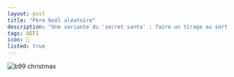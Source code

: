 ```yaml
---
layout: post
title: "Père Noël aléatoire"
description: "Une variante du 'secret santa' : faire un tirage au sort qui permet de savoir à qui doit-on offrir son cadeau"
tags: DÉFI
icon: 🎅
listed: true
---
```


![b99 christmas](https://media3.giphy.com/media/l4JyXxZuYlt6BUUaA/giphy.gif?cid=790b7611db9865c6b3ca30b2ffd967b5c86700f85dbd799a&rid=giphy.gif&ct=g)